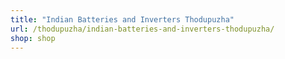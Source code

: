 ```yaml
---
title: "Indian Batteries and Inverters Thodupuzha"
url: /thodupuzha/indian-batteries-and-inverters-thodupuzha/
shop: shop
---
```

